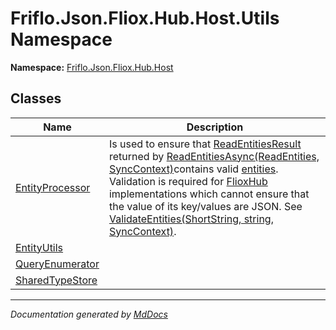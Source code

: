 ﻿<!--  
  <auto-generated>   
    The contents of this file were generated by a tool.  
    Changes to this file may be list if the file is regenerated  
  </auto-generated>   
-->

# Friflo.Json.Fliox.Hub.Host.Utils Namespace

**Namespace:** [Friflo.Json.Fliox.Hub.Host](../index.md)  

## Classes

| Name                                        | Description                                                                                                                                                                                                                                                                                                                                                                                                                                                                                                                                                                |
| ------------------------------------------- | -------------------------------------------------------------------------------------------------------------------------------------------------------------------------------------------------------------------------------------------------------------------------------------------------------------------------------------------------------------------------------------------------------------------------------------------------------------------------------------------------------------------------------------------------------------------------- |
| [EntityProcessor](EntityProcessor/index.md) | Is used to ensure that [ReadEntitiesResult](../../Protocol/Tasks/ReadEntitiesResult/index.md) returned by [ReadEntitiesAsync(ReadEntities, SyncContext)](../EntityContainer/methods/ReadEntitiesAsync.md)contains valid [entities](../../Protocol/Tasks/ReadEntitiesResult/fields/entities.md). Validation is required for [FlioxHub](../FlioxHub/index.md) implementations which cannot ensure that the value of its key\/values are JSON. See [ValidateEntities(ShortString, string, SyncContext)](../../Protocol/Tasks/ReadEntitiesResult/methods/ValidateEntities.md). |
| [EntityUtils](EntityUtils/index.md)         |                                                                                                                                                                                                                                                                                                                                                                                                                                                                                                                                                                            |
| [QueryEnumerator](QueryEnumerator/index.md) |                                                                                                                                                                                                                                                                                                                                                                                                                                                                                                                                                                            |
| [SharedTypeStore](SharedTypeStore/index.md) |                                                                                                                                                                                                                                                                                                                                                                                                                                                                                                                                                                            |

___

*Documentation generated by [MdDocs](https://github.com/ap0llo/mddocs)*

